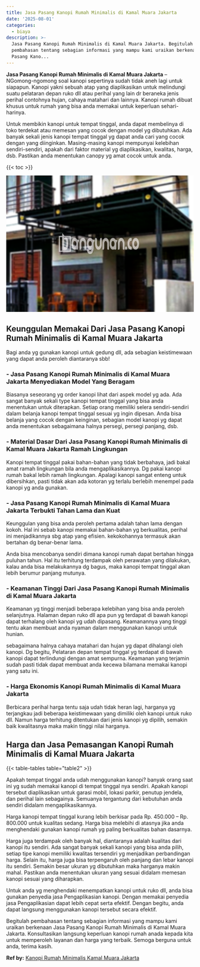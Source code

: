 ```yaml
---
title: Jasa Pasang Kanopi Rumah Minimalis di Kamal Muara Jakarta
date: '2025-08-01'
categories:
  - biaya
description: >-
  Jasa Pasang Kanopi Rumah Minimalis di Kamal Muara Jakarta. Begitulah
  pembahasan tentang sebagian informasi yang mampu kami uraikan berkenaan Jasa
  Pasang Kano...
---
```


**Jasa Pasang Kanopi Rumah Minimalis di Kamal Muara Jakarta** – NGomong-ngomong soal kanopi sepertinya sudah tidak aneh lagi untuk siapapun. Kanopi yakni sebuah atap yang diaplikasikan untuk melindungi suatu pelataran depan ruko dll atau perihal yang lain dr beraneka jenis perihal contohnya hujan, cahaya matahari dan lainnya. Kanopi rumah dibuat khusus untuk rumah yang bisa anda memakai untuk keperluan sehari-harinya.

Untuk membikin kanopi untuk tempat tinggal, anda dapat membelinya di toko terdekat atau memesan yang cocok dengan model yg dibutuhkan. Ada banyak sekali jenis kanopi tempat tinggal yg dapat anda cari yang cocok dengan yang diinginkan. Masing-masing kanopi mempunyai kelebihan sendiri-sendiri, apakah dari faktor material yg diaplikasikan, kwalitas, harga, dsb. Pastikan anda menentukan canopy yg amat cocok untuk anda.

{{< toc >}}

![Jasa Pasang Kanopi Rumah Minimalis di Kamal Muara Jakarta](/images/harga-kanopi-minimalis-53.png)

## Keunggulan Memakai Dari Jasa Pasang Kanopi Rumah Minimalis di Kamal Muara Jakarta

Bagi anda yg gunakan kanopi untuk gedung dll, ada sebagian keistimewaan yang dapat anda peroleh diantaranya sbb!

### \- Jasa Pasang Kanopi Rumah Minimalis di Kamal Muara Jakarta Menyediakan Model Yang Beragam

Biasanya seseorang yg order kanopi lihat dari aspek model yg ada. Ada sangat banyak sekali type kanopi tempat tinggal yang bisa anda menentukan untuk diterapkan. Setiap orang memiliki selera sendiri-sendiri dalam belanja kanopi tempat tinggal sesuai yg ingin dipesan. Anda bisa belanja yang cocok dengan keinginan, sebagian model kanopi yg dapat anda menentukan sebagaimana halnya persegi, persegi panjang, dsb.

### \- Material Dasar Dari Jasa Pasang Kanopi Rumah Minimalis di Kamal Muara Jakarta Ramah Lingkungan

Kanopi tempat tinggal pakai bahan-bahan yang tidak berbahaya, jadi bakal amat ramah lingkungan bila anda mengaplikasikannya. Dg pakai kanopi rumah bakal lebih ramah lingkungan. Apalagi kanopi sangat enteng untuk dibersihkan, pasti tidak akan ada kotoran yg terlalu berlebih menempel pada kanopi yg anda gunakan.

### \- Jasa Pasang Kanopi Rumah Minimalis di Kamal Muara Jakarta Terbukti Tahan Lama dan Kuat

Keunggulan yang bisa anda peroleh pertama adalah tahan lama dengan kokoh. Hal ini sebab kanopi memakai bahan-bahan yg berkualitas, perihal ini menjadikannya sbg atap yang efisien. kekokohannya termasuk akan bertahan dg benar-benar lama.

Anda bisa mencobanya sendiri dimana kanopi rumah dapat bertahan hingga puluhan tahun. Hal itu terhitung terdampak oleh perawatan yang dilakukan, kalau anda bisa melakukannya dg bagus, maka kanopi tempat tinggal akan lebih berumur panjang mutunya.

### \- Keamanan Tinggi Dari Jasa Pasang Kanopi Rumah Minimalis di Kamal Muara Jakarta

Keamanan yg tinggi menjadi beberapa kelebihan yang bisa anda peroleh selanjutnya. Halaman depan ruko dll apa pun yg terdapat di bawah kanopi dapat terhalang oleh kanopi yg udah dipasang. Keamanannya yang tinggi tentu akan membuat anda nyaman dalam menggunakan kanopi untuk hunian.

sebagaimana halnya cahaya matahari dan hujan yg dapat dihalangi oleh kanopi. Dg begitu, Pelataran depan tempat tinggal yg terdapat di bawah kanopi dapat terlindungi dengan amat sempurna. Keamanan yang terjamin sudah pasti tidak dapat membuat anda kecewa bilamana memakai kanopi yang satu ini.

### \- Harga Ekonomis Kanopi Rumah Minimalis di Kamal Muara Jakarta

Berbicara perihal harga tentu saja udah tidak heran lagi, harganya yg terjangkau jadi beberapa keistimewaan yang dimiliki oleh kanopi untuk ruko dll. Namun harga terhitung ditentukan dari jenis kanopi yg dipilih, semakin baik kwalitasnya maka makin tinggi nilai harganya.

## Harga dan Jasa Pemasangan Kanopi Rumah Minimalis di Kamal Muara Jakarta

{{< table-tables table="table2" >}}

Apakah tempat tinggal anda udah menggunakan kanopi? banyak orang saat ini yg sudah memakai kanopi di tempat tinggal nya sendiri. Apakah kanopi tersebut diaplikasikan untuk garasi mobil, lokasi parkir, penutup jendela, dan perihal lain sebagainya. Semuanya tergantung dari kebutuhan anda sendiri didalam mengaplikasikannya.

Harga kanopi tempat tinggal kurang lebih berkisar pada Rp. 450.000 – Rp. 800.000 untuk kualitas sedang. Harga bisa melebihi di atasnya jika anda menghendaki gunakan kanopi rumah yg paling berkualitas bahan dasarnya.

Harga juga terdampak oleh banyak hal, diantaranya adalah kualitas dari kanopi itu sendiri. Ada sangat banyak sekali kanopi yang bisa anda pilih, setiap tipe kanopi memiliki kwalitas tersendiri yg menjadikan perbandingan harga. Selain itu, harga juga bisa terpengaruh oleh panjang dan lebar kanopi itu sendiri. Semakin besar ukuran yg dibutuhkan maka harganya makin mahal. Pastikan anda menentukan ukuran yang sesuai didalam memesan kanopi sesuai yang diharapkan.

Untuk anda yg menghendaki menempatkan kanopi untuk ruko dll, anda bisa gunakan penyedia jasa Pengaplikasian kanopi. Dengan memakai penyedia jasa Pengaplikasian dapat lebih cepat serta efektif. Dengan begitu, anda dapat langsung menggunakan kanopi tersebut secara efektif.

Begitulah pembahasan tentang sebagian informasi yang mampu kami uraikan berkenaan Jasa Pasang Kanopi Rumah Minimalis di Kamal Muara Jakarta. Konsultasikan langsung keperluan kanopi rumah anada kepada kita untuk memperoleh layanan dan harga yang terbaik. Semoga berguna untuk anda, terima kasih.

**Ref by:**  [Kanopi Rumah Minimalis Kamal Muara Jakarta](https://id.wikipedia.org/wiki/Kanopi)
